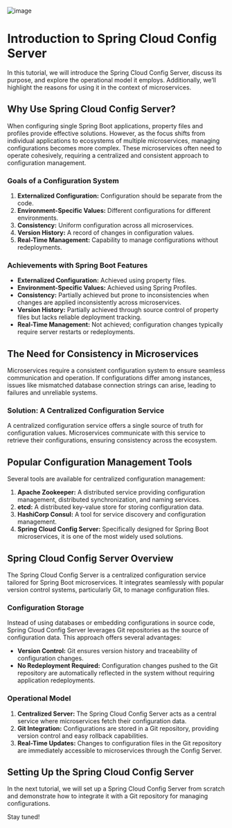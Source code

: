 ![image](https://github.com/user-attachments/assets/20e4dff7-b40a-4276-91eb-8e9d949c7a1d)


# Introduction to Spring Cloud Config Server

In this tutorial, we will introduce the Spring Cloud Config Server, discuss its purpose, and explore the operational model it employs. Additionally, we’ll highlight the reasons for using it in the context of microservices.

## Why Use Spring Cloud Config Server?

When configuring single Spring Boot applications, property files and profiles provide effective solutions. However, as the focus shifts from individual applications to ecosystems of multiple microservices, managing configurations becomes more complex. These microservices often need to operate cohesively, requiring a centralized and consistent approach to configuration management.

### Goals of a Configuration System

1. **Externalized Configuration:** Configuration should be separate from the code.
2. **Environment-Specific Values:** Different configurations for different environments.
3. **Consistency:** Uniform configuration across all microservices.
4. **Version History:** A record of changes in configuration values.
5. **Real-Time Management:** Capability to manage configurations without redeployments.

### Achievements with Spring Boot Features

- **Externalized Configuration:** Achieved using property files.
- **Environment-Specific Values:** Achieved using Spring Profiles.
- **Consistency:** Partially achieved but prone to inconsistencies when changes are applied inconsistently across microservices.
- **Version History:** Partially achieved through source control of property files but lacks reliable deployment tracking.
- **Real-Time Management:** Not achieved; configuration changes typically require server restarts or redeployments.

## The Need for Consistency in Microservices

Microservices require a consistent configuration system to ensure seamless communication and operation. If configurations differ among instances, issues like mismatched database connection strings can arise, leading to failures and unreliable systems.

### Solution: A Centralized Configuration Service

A centralized configuration service offers a single source of truth for configuration values. Microservices communicate with this service to retrieve their configurations, ensuring consistency across the ecosystem.

## Popular Configuration Management Tools

Several tools are available for centralized configuration management:

1. **Apache Zookeeper:** A distributed service providing configuration management, distributed synchronization, and naming services.
2. **etcd:** A distributed key-value store for storing configuration data.
3. **HashiCorp Consul:** A tool for service discovery and configuration management.
4. **Spring Cloud Config Server:** Specifically designed for Spring Boot microservices, it is one of the most widely used solutions.

## Spring Cloud Config Server Overview

The Spring Cloud Config Server is a centralized configuration service tailored for Spring Boot microservices. It integrates seamlessly with popular version control systems, particularly Git, to manage configuration files.

### Configuration Storage

Instead of using databases or embedding configurations in source code, Spring Cloud Config Server leverages Git repositories as the source of configuration data. This approach offers several advantages:

- **Version Control:** Git ensures version history and traceability of configuration changes.
- **No Redeployment Required:** Configuration changes pushed to the Git repository are automatically reflected in the system without requiring application redeployments.

### Operational Model

1. **Centralized Server:** The Spring Cloud Config Server acts as a central service where microservices fetch their configuration data.
2. **Git Integration:** Configurations are stored in a Git repository, providing version control and easy rollback capabilities.
3. **Real-Time Updates:** Changes to configuration files in the Git repository are immediately accessible to microservices through the Config Server.

## Setting Up the Spring Cloud Config Server

In the next tutorial, we will set up a Spring Cloud Config Server from scratch and demonstrate how to integrate it with a Git repository for managing configurations.

Stay tuned!

